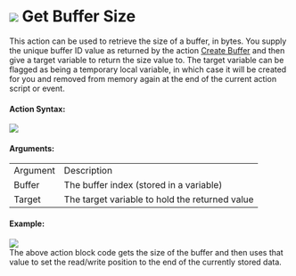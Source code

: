 #  ![](https://gms.magecorn.com/Manual/assets/Images/Scripting_Reference/Drag_And_Drop/Reference/Buffers/i_Buffers_Get_Buffer_Size.png) Get Buffer Size

This action can be used to retrieve the size of a buffer, in bytes. You
supply the unique buffer ID value as returned by the action [Create
Buffer](Create_Buffer) and then give a target variable to return the
size value to. The target variable can be flagged as being a temporary
local variable, in which case it will be created for you and removed
from memory again at the end of the current action script or event.

#### Action Syntax:

  
![](https://gms.magecorn.com/Manual/assets/Images/Scripting_Reference/Drag_And_Drop/Reference/Buffers/a_Buffers_Get_Buffer_Size.png)  

#### Arguments:

|          |                                                |
|----------|------------------------------------------------|
| Argument | Description                                    |
| Buffer   | The buffer index (stored in a variable)        |
| Target   | The target variable to hold the returned value |

#### Example:

  
![](https://gms.magecorn.com/Manual/assets/Images/Scripting_Reference/Drag_And_Drop/Reference/Buffers/e_Buffers_Seek_Buffer.png)  
The above action block code gets the size of the buffer and then uses
that value to set the read/write position to the end of the currently
stored data.
